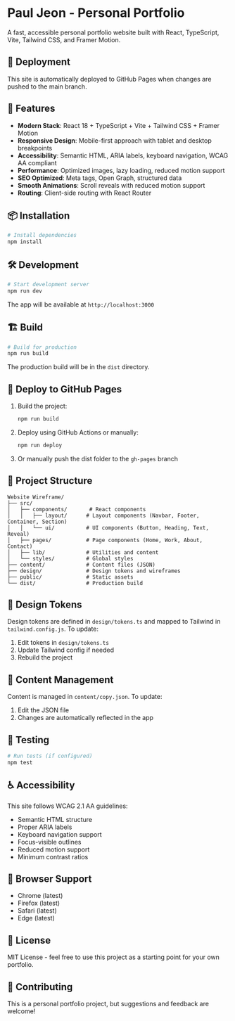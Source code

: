 # Paul Jeon - Personal Portfolio

A fast, accessible personal portfolio website built with React, TypeScript, Vite, Tailwind CSS, and Framer Motion.

## 🚀 Deployment

This site is automatically deployed to GitHub Pages when changes are pushed to the main branch.

## 🚀 Features

- **Modern Stack**: React 18 + TypeScript + Vite + Tailwind CSS + Framer Motion
- **Responsive Design**: Mobile-first approach with tablet and desktop breakpoints
- **Accessibility**: Semantic HTML, ARIA labels, keyboard navigation, WCAG AA compliant
- **Performance**: Optimized images, lazy loading, reduced motion support
- **SEO Optimized**: Meta tags, Open Graph, structured data
- **Smooth Animations**: Scroll reveals with reduced motion support
- **Routing**: Client-side routing with React Router

## 📦 Installation

```bash
# Install dependencies
npm install
```

## 🛠️ Development

```bash
# Start development server
npm run dev
```

The app will be available at `http://localhost:3000`

## 🏗️ Build

```bash
# Build for production
npm run build
```

The production build will be in the `dist` directory.

## 🚢 Deploy to GitHub Pages

1. Build the project:
   ```bash
   npm run build
   ```

2. Deploy using GitHub Actions or manually:
   ```bash
   npm run deploy
   ```

3. Or manually push the dist folder to the `gh-pages` branch

## 📁 Project Structure

```
Website Wireframe/
├── src/
│   ├── components/       # React components
│   │   ├── layout/      # Layout components (Navbar, Footer, Container, Section)
│   │   └── ui/          # UI components (Button, Heading, Text, Reveal)
│   ├── pages/           # Page components (Home, Work, About, Contact)
│   ├── lib/             # Utilities and content
│   └── styles/          # Global styles
├── content/             # Content files (JSON)
├── design/              # Design tokens and wireframes
├── public/              # Static assets
└── dist/                # Production build
```

## 🎨 Design Tokens

Design tokens are defined in `design/tokens.ts` and mapped to Tailwind in `tailwind.config.js`. To update:

1. Edit tokens in `design/tokens.ts`
2. Update Tailwind config if needed
3. Rebuild the project

## 📝 Content Management

Content is managed in `content/copy.json`. To update:

1. Edit the JSON file
2. Changes are automatically reflected in the app

## 🧪 Testing

```bash
# Run tests (if configured)
npm test
```

## ♿ Accessibility

This site follows WCAG 2.1 AA guidelines:
- Semantic HTML structure
- Proper ARIA labels
- Keyboard navigation support
- Focus-visible outlines
- Reduced motion support
- Minimum contrast ratios

## 🎯 Browser Support

- Chrome (latest)
- Firefox (latest)
- Safari (latest)
- Edge (latest)

## 📄 License

MIT License - feel free to use this project as a starting point for your own portfolio.

## 🤝 Contributing

This is a personal portfolio project, but suggestions and feedback are welcome!
